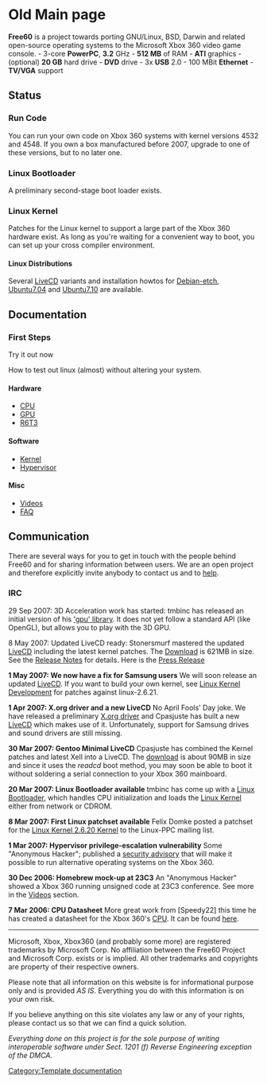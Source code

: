 # Old Main page

**Free60** is a project towards porting GNU/Linux, BSD, Darwin and related open-source operating systems to the Microsoft Xbox 360 video game console.
	- 3-core **PowerPC**, **3.2** GHz
	- **512 MB** of RAM
	- **ATI** graphics
	- (optional) **20 GB** hard drive
	- **DVD** drive
	- 3x **USB** 2.0
	- 100 MBit **Ethernet**
	- **TV/VGA** support
## Status
### Run Code
You can run your own code on Xbox 360 systems with kernel versions 4532 and 4548. If you own a box manufactured before 2007, upgrade to one of these versions, but to no later one.

### Linux Bootloader
A preliminary second-stage boot loader exists.

### Linux Kernel
Patches for the Linux kernel to support a large part of the Xbox 360 hardware exist. As long as you're waiting for a convenient way to boot, you can set up your cross compiler environment.

#### Linux Distributions
Several [LiveCD](../LiveCD) variants and installation howtos for [Debian-etch](../Debian-etch), [Ubuntu7.04](../Ubuntu7.04) and [Ubuntu7.10](../Ubuntu7.10) are available.

## Documentation

### First Steps
Try it out now

How to test out linux (almost) without altering your system.

#### Hardware
- [CPU](CPU.md)
- [GPU](GPU.md)
- [R6T3](R6T3.md)

#### Software
- [Kernel](Kernel.md)
- [Hypervisor](Hypervisor.md)

#### Misc
- [Videos](Videos.md)
- [FAQ](FAQ.md)

## Communication
There are several ways for you to get in touch with the people behind Free60 and for sharing information between users. We are an open project and therefore explicitly invite anybody to contact us and to [help](Help.md).

### IRC
29 Sep 2007: 3D Acceleration work has started: tmbinc has released an initial version of his ['gpu' library](https://web.archive.org/web/20130224191548/http://debugmo.de/2007/09/fear-triangles/). It does not yet follow a standard API (like OpenGL), but allows you to play with the 3D GPU.

8 May 2007: Updated LiveCD ready: Stonersmurf mastered the updated [LiveCD](LiveCD.md) including the latest kernel patches. The [Download](http://downloads.sourceforge.net/free60/gentoo-livecd-xenon-beta-v2.iso) is 621MB in size. See the [Release Notes](http://sourceforge.net/project/shownotes.php?group_id=139616&amp;release_id=506402) for details. Here is the [Press Release](Press_Release_2007-05-08)

**1 May 2007: We now have a fix for Samsung users** We will soon release an updated [LiveCD](LiveCD.md). If you want to build your own kernel, see [Linux Kernel Development](Linux_Kernel_Development.md) for patches against linux-2.6.21.

**1 Apr 2007: X.org driver and a new LiveCD** No April Fools' Day joke. We have released a preliminary [X.org driver](http://sourceforge.net/project/showfiles.php?group_id=139616&amp;package_id=227107) and Cpasjuste has built a new [LiveCD](LiveCD.md) which makes use of it. Unfortunately, support for Samsung drives and sound drivers are still missing.

**30 Mar 2007: Gentoo Minimal LiveCD** Cpasjuste has combined the Kernel patches and latest Xell into a LiveCD. The [download](http://sourceforge.net/project/showfiles.php?group_id=139616) is about 90MB in size and since it uses the *readcd* boot method, you may soon be able to boot it without soldering a serial connection to your Xbox 360 mainboard.

**20 Mar 2007: Linux Bootloader available** tmbinc has come up with a [Linux Bootloader](Linux_Bootlader.md), which handles CPU initialization and loads the [Linux Kernel](Linux_Kernel.md) either from network or CDROM.

**8 Mar 2007: First Linux patchset available** Felix Domke posted a patchset for the [Linux Kernel 2.6.20 Kernel](Linux_Kernel.md) to the Linux-PPC mailing list.

**1 Mar 2007: Hypervisor privilege-escalation vulnerability** Some "Anonymous Hacker"; published a [security advisory](http://www.securityfocus.com/archive/1/461489) that will make it possible to run alternative operating systems on the Xbox 360.

**30 Dec 2006: Homebrew mock-up at 23C3** An "Anonymous Hacker" showed a Xbox 360 running unsigned code at 23C3 conference. See more in the [Videos](Videos.md) section.

**7 Mar 2006: CPU Datasheet** More great work from [Speedy22] this time he has created a datasheet for the Xbox 360's [CPU](CPU.md). It can be found [here](https://web.archive.org/web/20061022203457/http://www.dave-bell.co.uk/~speedy22/XBOX360cpu15data.pdf).

-----

Microsoft, Xbox, Xbox360 (and probably some more) are registered
trademarks by Microsoft Corp. No affiliation between the Free60 Project
and Microsoft Corp. exists or is implied. All other trademarks and
copyrights are property of their respective owners.

Please note that all information on this website is for informational
purpose only and is provided *AS IS*. Everything you do with this
information is on your own risk.

If you believe anything on this site violates any law or any of your
rights, please contact us so that we can find a quick solution.

*Everything done on this project is for the sole purpose of writing
interoperable software under Sect. 1201 (f) Reverse Engineering
exception of the DMCA.*

[Category:Template documentation](Category_Template_documentation)
